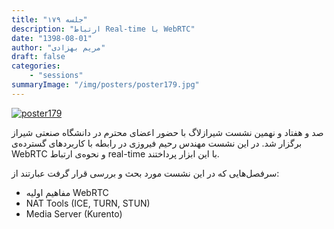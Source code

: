 ```yaml
---
title: "جلسه ۱۷۹"
description: "ارتباط Real-time با WebRTC"
date: "1398-08-01"
author: "مریم بهزادی"
draft: false
categories:
    - "sessions"
summaryImage: "/img/posters/poster179.jpg"
---
```

[![poster179](../../img/posters/poster179.jpg)](../../img/poster179.jpg)

صد و هفتاد و نهمین نشست شیرازلاگ با حضور اعضای محترم در دانشگاه صنعتی شیراز برگزار شد. در این نشست مهندس رحیم فیروزی در رابطه با کاربردهای گسترده‌ی WebRTC و نحوه‌ی ارتباط real-time با این ابزار پرداختند. 

سرفصل‌هایی که در این نشست مورد بحث و بررسی قرار گرفت عبارتند از:

* مفاهیم اولیه WebRTC
* NAT Tools (ICE, TURN, STUN)
* Media Server (Kurento)